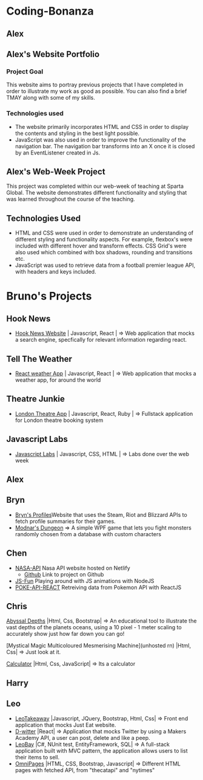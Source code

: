 # Coding-Bonanza

## Alex

## Alex's Website Portfolio

### Project Goal 
This website aims to portray previous projects that I have completed in order to illustrate my work as good as possible. You can also find a brief TMAY along with some of my skills. 
### Technologies used
- The website primarily incorporates HTML and CSS in order to display the contents and styling in the best light possible.
- JavaScript was also used in order to improve the functionality of the navigation bar. The navigation bar transforms into an X once it is closed by an EventListener created in Js.

## Alex's Web-Week Project
This project was completed within our web-week of teaching at Sparta Global. The website demonstrates different functionality and styling that was learned throughout the course of the teaching. 

## Technologies Used
- HTML and CSS were used in order to demonstrate an understanding of different styling and functionality aspects. For example, flexbox's were included with different hover and transform effects. CSS Grid's were also used which combined with box shadows, rounding and transitions etc.
-  JavaScript was used to retrieve data from a football premier league API, with headers and keys included. 

# Bruno's Projects

## Hook News
- [Hook News Website](https://react-hook-news.netlify.app/) | Javascript, React | => Web application that mocks a search engine, specfically for relevant information regarding react.
## Tell The Weather
- [React weather App](https://telltheweather.netlify.app/) | Javascript, React | => Web application that mocks a weather app, for around the world
## Theatre Junkie
- [London Theatre App](https://theatre-junkie.herokuapp.com/) | Javascript, React, Ruby | => Fullstack application for London theatre booking system
## Javascript Labs
- [Javascript Labs](https://github.com/BrynMorley/Coding-Bonanza/tree/master/Bruno%20Files) | Javascript, CSS, HTML | => Labs done over the web week

## Alex

## Bryn
- [Bryn's Profiles]()Website that uses the Steam, Riot and Blizzard APIs to fetch profile summaries for their games.
- [Modnar's Dungeon]("https://github.com/BrynMorley/WPF-EF_Project_-Modnar") => A simple WPF game that lets you fight monsters randomly chosen from a database with custom characters

## Chen
- [NASA-API](https://sparta-chen.netlify.app/) Nasa API website hosted on Netlify
    - [Github](https://github.com/BrynMorley/Coding-Bonanza/tree/master/ChensWork/nasa-api-website) Link to project on Github
- [JS-Fun](https://github.com/BrynMorley/Coding-Bonanza/tree/master/ChensWork/simple-css-js-website) Playing around with JS animations with NodeJS
- [POKE-API-REACT](https://github.com/BrynMorley/Coding-Bonanza/tree/master/ChensWork/pokemon-api-react-website) Retreiving data from Pokemon API with ReactJS

## Chris

[Abyssal Depths](https://cmjnorman.github.io/abyssal-depths/) |Html, Css, Bootstrap| => An educational tool to illustrate the vast depths of the planets oceans, using a 10 pixel - 1 meter scaling to accurately show just how far down you can go!

[Mystical Magic Multicoloured Mesmerising Machine](unhosted rn) |Html, Css| => Just look at it.

[Calculator](https://cmjnorman.github.io/calculator/) |Html, Css, JavaScript| => Its a calculator

## Harry

## Leo


- [LeoTakeaway](https://gracious-curran-55af5c.netlify.app/) |Javascript, JQuery, Bootstrap, Html, Css| => Front end application that mocks Just Eat website.
- [D-witter](https://adoring-jennings-65c8c1.netlify.app/) |React| => Application that mocks Twitter by using a Makers Academy API, a user can post, delete and like a peep.
- [LeoBay](https://github.com/LeoRoma/LeoBay) |C#, NUnit test, EntityFramework, SQL| => A full-stack application built with MVC pattern, the application allows users to list their items to sell.
- [OmniPages](./LeoFiles/OmniPages/Home.html) |HTML, CSS, Bootstrap, Javascript| => Different HTML pages with fetched API, from "thecatapi" and "nytimes"


